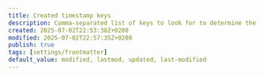 ```yaml
---
title: Created timestamp keys
description: Comma-separated list of keys to look for to determine the updated timestamp.
created: 2025-07-02T22:53:38Z+0200
modified: 2025-07-02T22:57:35Z+0200
publish: true
tags: [settings/frontmatter]
default_value: modified, lastmod, updated, last-modified
---
```

